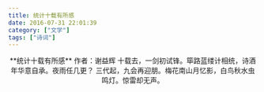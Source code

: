 ```yaml
---
title: 统计十载有所感
date: 2016-07-31 22:01:39
category: ["文学"]
tags: ["诗词"]
---
```


<center>
**统计十载有所感**
作者：谢益辉
<!--more-->
十载去，一剑初试锋。筚路蓝缕计相统，诗酒年华意自承。夜雨任几更？
三代起，九会再迎朋。梅花南山月忆影，白鸟秋水虫鸣灯。惊雷却无声。
</center>